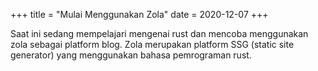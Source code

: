 +++
title = "Mulai Menggunakan Zola"
date = 2020-12-07
+++

Saat ini sedang mempelajari mengenai rust dan mencoba menggunakan zola sebagai platform blog. 
Zola merupakan platform SSG (static site generator) yang menggunakan bahasa pemrograman rust.